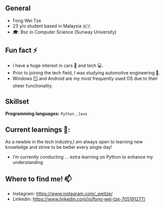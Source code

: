 ## General 
- Fong Wei Tze 
- 23 y/o student based in Malaysia 🇲🇾 
- 🎓: Bsc in Computer Science (Sunway University)

## Fun fact ⚡
- I have a huge interest in cars 🚗 and tech 💻.
- Prior to joining the tech field, I was studying automotive engineering 🚗.
- Windows 🪟 and Android are my most frequently used OS due to their sheer functionality.

## Skillset
**Programming languages:** `Python` , `Java`

## Current learnings 🌱:
As a newbie in the tech industry,I am always open to learning new knowledge and strive to be better every single day!

- I’m currently conducting ... extra learning on Python to enhance my understanding 

## Where to find me! 📫
- Instagram: https://www.instagram.com/_weitze/
- Linkedin: https://www.linkedin.com/in/fong-wei-tze-705191277/


<!--
**Fong20/Fong20** is a ✨ _special_ ✨ repository because its `README.md` (this file) appears on your GitHub profile.

Here are some ideas to get you started:

- 🔭 I’m currently working on ...
- 🌱 I’m currently learning ...
- 👯 I’m looking to collaborate on ...
- 🤔 I’m looking for help with ...
- 💬 Ask me about ...
- 📫 How to reach me: ...
- 😄 Pronouns: ...
- ⚡ Fun fact: ...
-->
